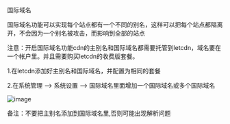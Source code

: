 国际域名

国际域名功能可以实现每个站点都有一个不同的别名，这样可以把每个站点都隔离开，不会因为一个别名被攻击，而影响到全部的站点

注意：开启国际域名功能cdn的主别名和国际域名都需要托管到letcdn，域名要在一个帐户里。并且需要购买letcdn的收费版套餐。

1.在letcdn添加好主别名和国际域名，并配置为相同的套餐

2.在系统管理 —> 系统设置 —> 国际域名里面增加一个国际域名或多个国际域名

![image](https://user-images.githubusercontent.com/90588289/133720607-75b0fd25-9674-4468-9ad7-b209374d0f01.png)

备注：不要把主别名添加到国际域名里,否则可能出现解析问题
